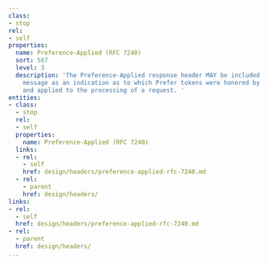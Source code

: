 ```yaml
---
class:
- stop
rel:
- self
properties:
  name: Preference-Applied (RFC 7240)
  sort: 587
  level: 3
  description: 'The Preference-Applied response header MAY be included within a response
    message as an indication as to which Prefer tokens were honored by the server
    and applied to the processing of a request. '
entities:
- class:
  - stop
  rel:
  - self
  properties:
    name: Preference-Applied (RFC 7240)
  links:
  - rel:
    - self
    href: design/headers/preference-applied-rfc-7240.md
  - rel:
    - parent
    href: design/headers/
links:
- rel:
  - self
  href: design/headers/preference-applied-rfc-7240.md
- rel:
  - parent
  href: design/headers/
...
```


